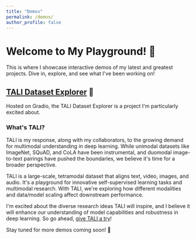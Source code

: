 ```yaml
---
title: "Demos"
permalink: /demos/
author_profile: false
---
```




# Welcome to My Playground! 🎉

This is where I showcase interactive demos of my latest and greatest projects. Dive in, explore, and see what I've been working on!

## [TALI Dataset Explorer](/demos/tali) 🚀

Hosted on Gradio, the TALI Dataset Explorer is a project I'm particularly excited about. 

### What's TALI?

TALI is my response, along with my collaborators, to the growing demand for multimodal understanding in deep learning. While unimodal datasets like ImageNet, SQuAD, and CoLA have been instrumental, and duomodal image-to-text pairings have pushed the boundaries, we believe it's time for a broader perspective.

TALI is a large-scale, tetramodal dataset that aligns text, video, images, and audio. It's a playground for innovative self-supervised learning tasks and multimodal research. With TALI, we're exploring how different modalities and data/model scaling affect downstream performance.

I'm excited about the diverse research ideas TALI will inspire, and I believe it will enhance our understanding of model capabilities and robustness in deep learning. So go ahead, [give TALI a try](/demos/tali)!

Stay tuned for more demos coming soon! 🎈
